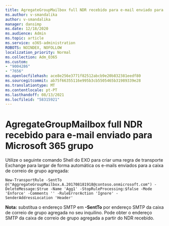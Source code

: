 ```yaml
---
title: AgregateGroupMailbox full NDR recebido para e-mail enviado para Microsoft 365 grupo
ms.author: v-smandalika
author: v-smandalika
manager: dansimp
ms.date: 12/18/2020
ms.audience: Admin
ms.topic: article
ms.service: o365-administration
ROBOTS: NOINDEX, NOFOLLOW
localization_priority: Normal
ms.collection: Adm_O365
ms.custom:
- "9004286"
- "7656"
ms.openlocfilehash: ace8e256e3771f82512abcb9e20b832381eedf80
ms.sourcegitcommit: ab75f66355116e995b3cb5505465b31989339e28
ms.translationtype: MT
ms.contentlocale: pt-PT
ms.lasthandoff: 08/13/2021
ms.locfileid: "58315921"
---
```

# <a name="aggregategroupmailbox-full-ndr-received-for-email-sent-to-microsoft-365-group"></a>AgregateGroupMailbox full NDR recebido para e-mail enviado para Microsoft 365 grupo

Utilize o seguinte comando Shell do EXO para criar uma regra de transporte Exchange para largar de forma automática os e-mails enviados para a caixa de correio de grupo agregada:

`New-TransportRule -SentTo @("AggregateGroupMailbox.A.201708181918@contoso.onmicrosoft.com") -DeleteMessage:$true -Name 'Agg1' -StopRuleProcessing:$false -Mode 'Enforce' -Comments '' -RuleErrorAction 'Ignore' -SenderAddressLocation 'Header'`

**Nota:** substitua o endereço SMTP em **-SentTo** por endereço SMTP da caixa de correio de grupo agregada no seu inquilino. Pode obter o endereço SMTP da caixa de correio de grupo agregada a partir do NDR recebido.



